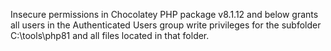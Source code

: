Insecure permissions in Chocolatey PHP package v8.1.12 and below grants all users in the Authenticated Users group write privileges for the subfolder C:\tools\php81 and all files located in that folder.
